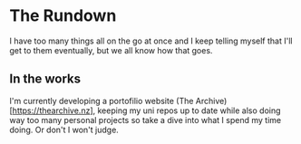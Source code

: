 # The Rundown

I have too many things all on the go at once and I keep telling myself that I'll get to them eventually, but we all know how that goes.

## In the works

I'm currently developing a portofilio website (The Archive)[https://thearchive.nz], keeping my uni repos up to date while also doing way too many personal projects so take a dive into what I spend my time doing. Or don't I won't judge.
